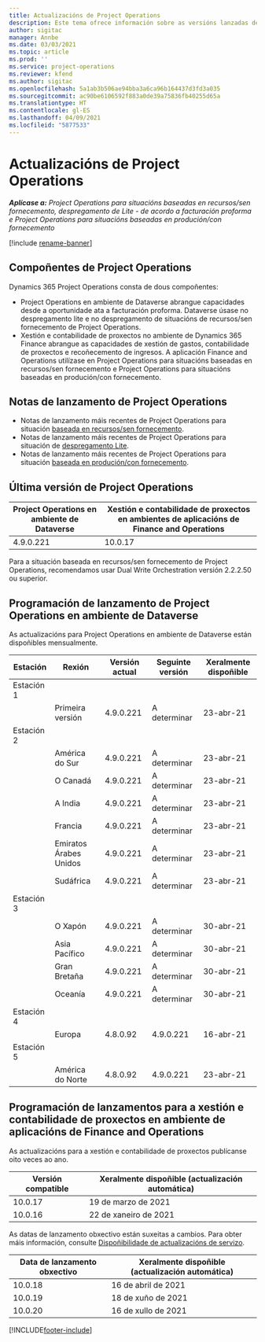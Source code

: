 ```yaml
---
title: Actualizacións de Project Operations
description: Este tema ofrece información sobre as versións lanzadas de Dynamics 365 Project Operations.
author: sigitac
manager: Annbe
ms.date: 03/03/2021
ms.topic: article
ms.prod: ''
ms.service: project-operations
ms.reviewer: kfend
ms.author: sigitac
ms.openlocfilehash: 5a1ab3b506ae94bba3a6ca96b164437d3fd3a035
ms.sourcegitcommit: ac90be6106592f883a0de39a75836fb40255d65a
ms.translationtype: HT
ms.contentlocale: gl-ES
ms.lasthandoff: 04/09/2021
ms.locfileid: "5877533"
---
```

# <a name="project-operations-updates"></a>Actualizacións de Project Operations

_**Aplícase a:** Project Operations para situacións baseadas en recursos/sen fornecemento, despregamento de Lite - de acordo a facturación proforma e Project Operations para situacións baseadas en produción/con fornecemento_

[!include [rename-banner](~/includes/cc-data-platform-banner.md)]

## <a name="project-operations-components"></a>Compoñentes de Project Operations

Dynamics 365 Project Operations consta de dous compoñentes:

- Project Operations en ambiente de Dataverse abrangue capacidades desde a oportunidade ata a facturación proforma. Dataverse úsase no despregamento lite e no despregamento de situacións de recursos/sen fornecemento de Project Operations.
- Xestión e contabilidade de proxectos no ambiente de Dynamics 365 Finance abrangue as capacidades de xestión de gastos, contabilidade de proxectos e recoñecemento de ingresos. A aplicación Finance and Operations utilízase en Project Operations para situacións baseadas en recursos/sen fornecemento e Project Operations para situacións baseadas en produción/con fornecemento.

## <a name="project-operations-release-notes"></a>Notas de lanzamento de Project Operations
- Notas de lanzamento máis recentes de Project Operations para situación [baseada en recursos/sen fornecemento](whats-new-apr-2021-resource-based.md).
- Notas de lanzamento máis recentes de Project Operations para situación de [despregamento Lite](../pro/whats-new/whats-new-apr-2021-lite.md).
- Notas de lanzamento máis recentes de Project Operations para situación [baseada en produción/con fornecemento](../prod-pma/whats-new/whats-new-mar-2021-stocked.md).

## <a name="project-operations-latest-version"></a>Última versión de Project Operations

| Project Operations en ambiente de Dataverse | Xestión e contabilidade de proxectos en ambientes de aplicacións de Finance and Operations | 
| --- | --- |
| 4.9.0.221 | 10.0.17 |

Para a situación baseada en recursos/sen fornecemento de Project Operations, recomendamos usar Dual Write Orchestration versión 2.2.2.50 ou superior.

## <a name="release-schedule-for-project-operations-on-dataverse-environment"></a>Programación de lanzamento de Project Operations en ambiente de Dataverse

As actualizacións para Project Operations en ambiente de Dataverse están dispoñibles mensualmente. 

| Estación   | Rexión        | Versión actual | Seguinte versión | Xeralmente dispoñible |
|-----------|---------------|-----------------|--------------|---------------------|
| Estación 1 |   &nbsp;      |    &nbsp;       | &nbsp;       |      &nbsp;         |
|   &nbsp;  | Primeira versión |  4.9.0.221       | A determinar     | 23-abr-21           |
| Estación 2 |   &nbsp;      |    &nbsp;       | &nbsp;       |      &nbsp;         |
|   &nbsp;  | América do Sur |  4.9.0.221       | A determinar     | 23-abr-21           |
|    &nbsp; | O Canadá        |  4.9.0.221       | A determinar     | 23-abr-21           |
|   &nbsp;  | A India         |  4.9.0.221       | A determinar     | 23-abr-21           |
|   &nbsp;  | Francia         |  4.9.0.221       | A determinar     | 23-abr-21           |
|   &nbsp;  | Emiratos Árabes Unidos         |  4.9.0.221       | A determinar     | 23-abr-21           |
|   &nbsp;  | Sudáfrica         |  4.9.0.221       | A determinar     | 23-abr-21           |
| Estación 3  |      &nbsp;   |     &nbsp;      |     &nbsp;   |      &nbsp;         |
|   &nbsp;  | O Xapón         |  4.9.0.221       | A determinar     | 30-abr-21           |
|   &nbsp;  | Asia Pacífico  |  4.9.0.221       | A determinar     | 30-abr-21           |
|   &nbsp;  | Gran Bretaña |  4.9.0.221       | A determinar     | 30-abr-21           |
|   &nbsp;  | Oceanía       |  4.9.0.221       | A determinar     | 30-abr-21           |
| Estación 4 |     &nbsp;    |     &nbsp;      |     &nbsp;   |      &nbsp;         |
|   &nbsp;  | Europa        |  4.8.0.92       | 4.9.0.221     | 16-abr-21           |
| Estación 5 |     &nbsp;    |     &nbsp;      |     &nbsp;   |      &nbsp;         |
|   &nbsp;  | América do Norte |  4.8.0.92       | 4.9.0.221     | 23-abr-21           |

## <a name="release-schedule-for-project-management-and-accounting-in-the-finance-and-operations-apps-environment"></a>Programación de lanzamentos para a xestión e contabilidade de proxectos en ambiente de aplicacións de Finance and Operations

As actualizacións para a xestión e contabilidade de proxectos publícanse oito veces ao ano.

| Versión compatible | Xeralmente dispoñible (actualización automática) |
| --- | --- |
| 10.0.17 | 19 de marzo de 2021 |
| 10.0.16 | 22 de xaneiro de 2021 |


As datas de lanzamento obxectivo están suxeitas a cambios. Para obter máis información, consulte [Dispoñibilidade de actualizacións de servizo](https://docs.microsoft.com/dynamics365/fin-ops-core/fin-ops/get-started/public-preview-releases?toc=/dynamics365/finance/toc.json).

| Data de lanzamento obxectivo | Xeralmente dispoñible (actualización automática) |
| --- | --- |
| 10.0.18 | 16 de abril de 2021 |
| 10.0.19 | 18 de xuño de 2021 |
| 10.0.20 | 16 de xullo de 2021 |


[!INCLUDE[footer-include](../includes/footer-banner.md)]

